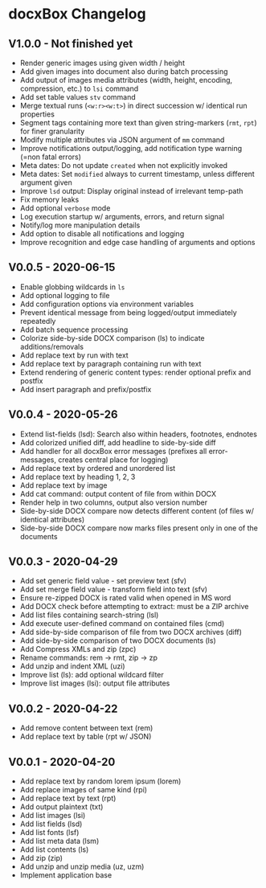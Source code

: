 docxBox Changelog
=================

V1.0.0 - Not finished yet
-------------------------
* Render generic images using given width / height
* Add given images into document also during batch processing
* Add output of images media attributes (width, height, encoding, compression, etc.) to ``lsi`` command  
* Add set table values ``stv`` command
* Merge textual runs (``<w:r><w:t>``) in direct succession w/ identical run properties
* Segment tags containing more text than given string-markers (``rmt``, ``rpt``) for finer granularity 
* Modify multiple attributes via JSON argument of ``mm`` command
* Improve notifications output/logging, add notification type warning (=non fatal errors)
* Meta dates: Do not update ``created`` when not explicitly invoked
* Meta dates: Set ``modified`` always to current timestamp, unless different argument given 
* Improve ``lsd`` output: Display original instead of irrelevant temp-path
* Fix memory leaks
* Add optional ``verbose`` mode 
* Log execution startup w/ arguments, errors, and return signal
* Notify/log more manipulation details
* Add option to disable all notifications and logging
* Improve recognition and edge case handling of arguments and options  

V0.0.5 - 2020-06-15
-------------------
* Enable globbing wildcards in ``ls``
* Add optional logging to file
* Add configuration options via environment variables
* Prevent identical message from being logged/output immediately repeatedly
* Add batch sequence processing
* Colorize side-by-side DOCX comparison (ls) to indicate additions/removals
* Add replace text by run with text
* Add replace text by paragraph containing run with text
* Extend rendering of generic content types: render optional prefix and postfix 
* Add insert paragraph and prefix/postfix

V0.0.4 - 2020-05-26
-------------------
* Extend list-fields (lsd): Search also within headers, footnotes, endnotes
* Add colorized unified diff, add headline to side-by-side diff  
* Add handler for all docxBox error messages 
  (prefixes all error-messages, creates central place for logging)  
* Add replace text by ordered and unordered list 
* Add replace text by heading 1, 2, 3 
* Add replace text by image
* Add cat command: output content of file from within DOCX 
* Render help in two columns, output also version number 
* Side-by-side DOCX compare now detects different content (of files w/ identical attributes)
* Side-by-side DOCX compare now marks files present only in one of the documents 

V0.0.3 - 2020-04-29
-------------------
* Add set generic field value - set preview text (sfv)
* Add set merge field value - transform field into text (sfv)
* Ensure re-zipped DOCX is rated valid when opened in MS word
* Add DOCX check before attempting to extract: must be a ZIP archive
* Add list files containing search-string (lsl)
* Add execute user-defined command on contained files (cmd)
* Add side-by-side comparison of file from two DOCX archives (diff)
* Add side-by-side comparison of two DOCX documents (ls)
* Add Compress XMLs and zip (zpc)
* Rename commands: rem -> rmt, zip -> zp
* Add unzip and indent XML (uzi)
* Improve list (ls): add optional wildcard filter
* Improve list images (lsi): output file attributes

V0.0.2 - 2020-04-22
-------------------
* Add remove content between text (rem)
* Add replace text by table (rpt w/ JSON)

V0.0.1 - 2020-04-20
-------------------
* Add replace text by random lorem ipsum (lorem)
* Add replace images of same kind (rpi)
* Add replace text by text (rpt)
* Add output plaintext (txt)
* Add list images (lsi)
* Add list fields (lsd)
* Add list fonts (lsf)
* Add list meta data (lsm)
* Add list contents (ls)
* Add zip (zip)
* Add unzip and unzip media (uz, uzm)
* Implement application base
